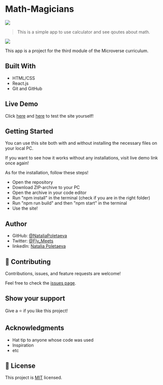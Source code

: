 # Math-Magicians

![](https://img.shields.io/badge/Microverse-blueviolet)

> This is a simple app to use calculator and see qoutes about math.

![](https://user-images.githubusercontent.com/91270103/149160530-3f4cb2b8-67ac-417b-a7cc-153061dbe7d4.png)


This app is a project for the third module of the Microverse curriculum.

## Built With

- HTML/CSS
- React.js
- Git and GitHub

## Live Demo

Click [here](https://sleepy-panini-905730.netlify.app) and [here](https://math-magician-nat.herokuapp.com) to test the site yourself!

## Getting Started

You can use this site both with and without installing the necessary files on your local PC. 

If you want to see how it works without any installations, visit live demo link once again!

As for the installation, follow these steps!

- Open the repository
- Download ZIP-archive to your PC
- Open the archive in your code editor
- Run "npm install" in the terminal (check if you are in the right folder)
- Run "npm run build" and then "npm start" in the terminal
- Use the site!

## Author

- GitHub: [@NataliaPoletaeva](https://github.com/NataliaPoletaeva)
- Twitter: [@Fly_Meets](https://twitter.com/Fly_Meets)
- linkedIn: [Natalia Poletaeva](https://www.linkedin.com/in/natalia-poletaeva-b9a5b0222/)

## 🤝 Contributing

Contributions, issues, and feature requests are welcome!

Feel free to check the [issues page](../../issues/).

## Show your support

Give a ⭐️ if you like this project! 

## Acknowledgments

- Hat tip to anyone whose code was used
- Inspiration
- etc

## 📝 License

This project is [MIT](./LICENSE) licensed.
